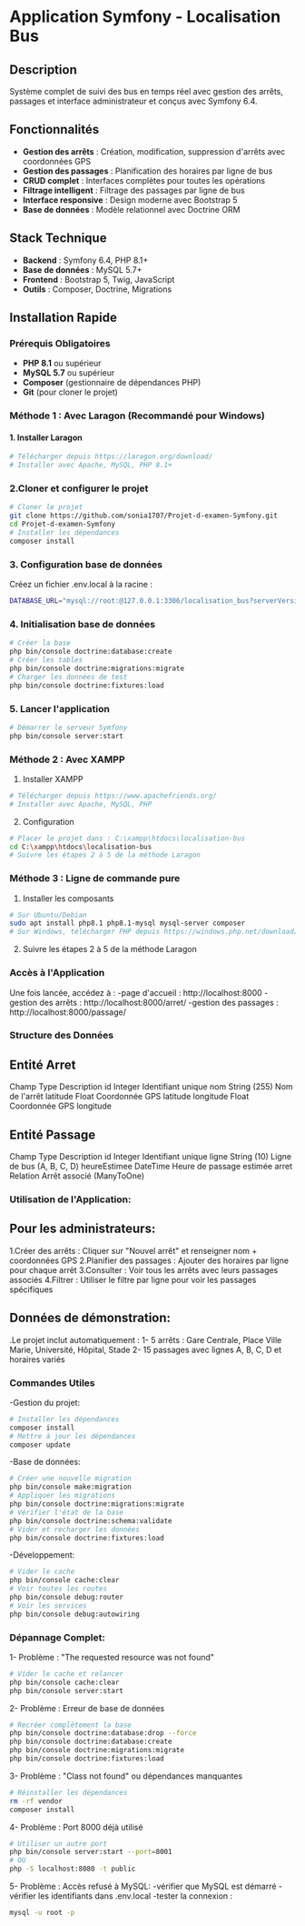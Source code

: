 # Application Symfony - Localisation Bus
##  Description
Système complet de suivi des bus en temps réel avec gestion des arrêts, passages et interface administrateur et conçus avec Symfony 6.4.
##  Fonctionnalités
- **Gestion des arrêts** : Création, modification, suppression d'arrêts avec coordonnées GPS
-  **Gestion des passages** : Planification des horaires par ligne de bus
-  **CRUD complet** : Interfaces complètes pour toutes les opérations
-  **Filtrage intelligent** : Filtrage des passages par ligne de bus
-  **Interface responsive** : Design moderne avec Bootstrap 5
-  **Base de données** : Modèle relationnel avec Doctrine ORM
##  Stack Technique
- **Backend** : Symfony 6.4, PHP 8.1+
- **Base de données** : MySQL 5.7+
- **Frontend** : Bootstrap 5, Twig, JavaScript
- **Outils** : Composer, Doctrine, Migrations
##  Installation Rapide
### Prérequis Obligatoires
- **PHP 8.1** ou supérieur
- **MySQL 5.7** ou supérieur  
- **Composer** (gestionnaire de dépendances PHP)
- **Git** (pour cloner le projet)
### Méthode 1 : Avec Laragon (Recommandé pour Windows)
#### 1. Installer Laragon
```bash
# Télécharger depuis https://laragon.org/download/
# Installer avec Apache, MySQL, PHP 8.1+
```
### 2.Cloner et configurer le projet
```bash
# Cloner le projet
git clone https://github.com/sonia1707/Projet-d-examen-Symfony.git
cd Projet-d-examen-Symfony
# Installer les dépendances
composer install
```
### 3. Configuration base de données
Créez un fichier .env.local à la racine :
```bash
DATABASE_URL="mysql://root:@127.0.0.1:3306/localisation_bus?serverVersion=8.0&charset=utf8mb4"
```
### 4. Initialisation base de données
```bash
# Créer la base
php bin/console doctrine:database:create
# Créer les tables
php bin/console doctrine:migrations:migrate
# Charger les données de test
php bin/console doctrine:fixtures:load
```
### 5. Lancer l'application
```bash
# Démarrer le serveur Symfony
php bin/console server:start
```
### Méthode 2 : Avec XAMPP
1. Installer XAMPP
```bash
# Télécharger depuis https://www.apachefriends.org/
# Installer avec Apache, MySQL, PHP
```
2. Configuration
```bash
# Placer le projet dans : C:\xampp\htdocs\localisation-bus
cd C:\xampp\htdocs\localisation-bus
# Suivre les étapes 2 à 5 de la méthode Laragon
```
### Méthode 3 : Ligne de commande pure
1. Installer les composants
```bash
# Sur Ubuntu/Debian
sudo apt install php8.1 php8.1-mysql mysql-server composer
# Sur Windows, télécharger PHP depuis https://windows.php.net/download/
```
2. Suivre les étapes 2 à 5 de la méthode Laragon

### Accès à l'Application
Une fois lancée, accédez à :
-page d'accueil : http://localhost:8000
-gestion des arrêts : http://localhost:8000/arret/
-gestion des passages : http://localhost:8000/passage/
###  Structure des Données
## Entité Arret
Champ	              Type	                    Description
id	                Integer	                Identifiant unique
nom	               String (255)	              Nom de l'arrêt
latitude	           Float	                Coordonnée GPS latitude
longitude	           Float	                Coordonnée GPS longitude
## Entité Passage

Champ	               Type	                     Description
id	                 Integer	               Identifiant unique
ligne	              String (10)	           Ligne de bus (A, B, C, D)
heureEstimee	       DateTime	              Heure de passage estimée
arret	               Relation	              Arrêt associé (ManyToOne)
### Utilisation de l'Application:
## Pour les administrateurs:
1.Créer des arrêts : Cliquer sur "Nouvel arrêt" et renseigner nom + coordonnées GPS
2.Planifier des passages : Ajouter des horaires par ligne pour chaque arrêt
3.Consulter : Voir tous les arrêts avec leurs passages associés
4.Filtrer : Utiliser le filtre par ligne pour voir les passages spécifiques
## Données de démonstration:
.Le projet inclut automatiquement :
 1- 5 arrêts : Gare Centrale, Place Ville Marie, Université, Hôpital, Stade
 2- 15 passages avec lignes A, B, C, D et horaires variés
### Commandes Utiles
-Gestion du projet:
```bash
# Installer les dépendances
composer install
# Mettre à jour les dépendances
composer update
```
-Base de données:
```bash
# Créer une nouvelle migration
php bin/console make:migration
# Appliquer les migrations
php bin/console doctrine:migrations:migrate
# Vérifier l'état de la base
php bin/console doctrine:schema:validate
# Vider et recharger les données
php bin/console doctrine:fixtures:load
```
-Développement:
```bash
# Vider le cache
php bin/console cache:clear
# Voir toutes les routes
php bin/console debug:router
# Voir les services
php bin/console debug:autowiring
```
### Dépannage Complet:
 1- Problème : "The requested resource was not found"
 ```bash
# Vider le cache et relancer
php bin/console cache:clear
php bin/console server:start
```
2- Problème : Erreur de base de données
 ```bash
# Recréer complètement la base
php bin/console doctrine:database:drop --force
php bin/console doctrine:database:create
php bin/console doctrine:migrations:migrate
php bin/console doctrine:fixtures:load
 ```
3- Problème : "Class not found" ou dépendances manquantes
```bash
# Réinstaller les dépendances
rm -rf vendor
composer install
```
4- Problème : Port 8000 déjà utilisé
```bash
# Utiliser un autre port
php bin/console server:start --port=8001
# OU
php -S localhost:8080 -t public
```
5- Problème : Accès refusé à MySQL:
-vérifier que MySQL est démarré
-vérifier les identifiants dans .env.local
-tester la connexion :
```bash
mysql -u root -p
```



